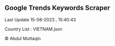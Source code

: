 

## Google Trends Keywords Scraper 
 
Last Update 15-08-2023 , 15:40:43

Country List :
VIETNAM.json



© Abdul Muttaqin 

